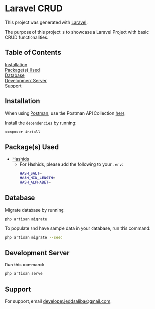 # Laravel CRUD

This project was generated with [Laravel](https://laravel.com/).

The purpose of this project is to showcase a Laravel Project with basic CRUD functionalities.

## Table of Contents
[Installation](#installation)<br/>
[Package(s) Used](#packages-used)<br/>
[Database](#database)<br/>
[Development Server](#development-server)<br/>
[Support](#support)

<a name="installation"></a>
## Installation
When using [Postman](https://www.postman.com/), use the Postman API Collection [here](https://github.com/jeddsaliba/laravel-crud/blob/master/Laravel_CRUD.postman_collection.json).

Install the `dependencies` by running:

```bash
composer install
```

<a name="packages-used"></a>
## Package(s) Used
- [Hashids](https://packagist.org/packages/hashids/hashids)
    - For Hashids, please add the following to your `.env`:
      ```bash
      HASH_SALT=
      HASH_MIN_LENGTH=
      HASH_ALPHABET=
      ```

<a name="installation"></a>
## Database
Migrate database by running:

```bash
php artisan migrate
```

To populate and have sample data in your database, run this command:

```bash
php artisan migrate --seed
```

<a name="development-server"></a>
## Development Server
Run this command:

```bash
php artisan serve
```

<a name="support"></a>
## Support
For support, email developer.jeddsaliba@gmail.com.
